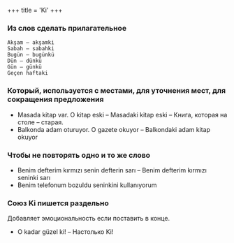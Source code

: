 +++
title = 'Ki'
+++

### Из слов сделать прилагательное

```text
Akşam – akşamki
Sabah – sabahki
Bugün – bugünkü
Dün – dünkü
Gün – günkü
Geçen haftaki 
```

### Который, используется с местами, для уточнения мест, для сокращения предложения

- Masada kitap var. O kitap eski – Masadaki kitap eski – Книга, которая на столе – старая.
- Balkonda adam oturuyor. O gazete okuyor – Balkondaki adam kitap okuyor

### Чтобы не повторять одно и то же слово

- Benim defterim kırmızı senin defterin sarı – Benim defterim kırmızı seninki sarı
- Benim telefonum bozuldu seninkini kullanıyorum

### Союз Ki пишется раздельно

Добавляет эмоциональность если поставить в конце.
- O kadar güzel ki! – Настолько Ki!
